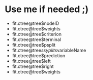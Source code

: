 # Use me if needed ;)

* fit.ctree@tree$nodeID
* fit.ctree@tree$weights
* fit.ctree@tree$criterion
* fit.ctree@tree$terminal
* fit.ctree@tree$psplit
* fit.ctree@tree$ssyplits$variableName
* fit.ctree@tree$prediction
* fit.ctree@tree$left
* fit.ctree@tree$right
* fit.ctree@tree$weights
